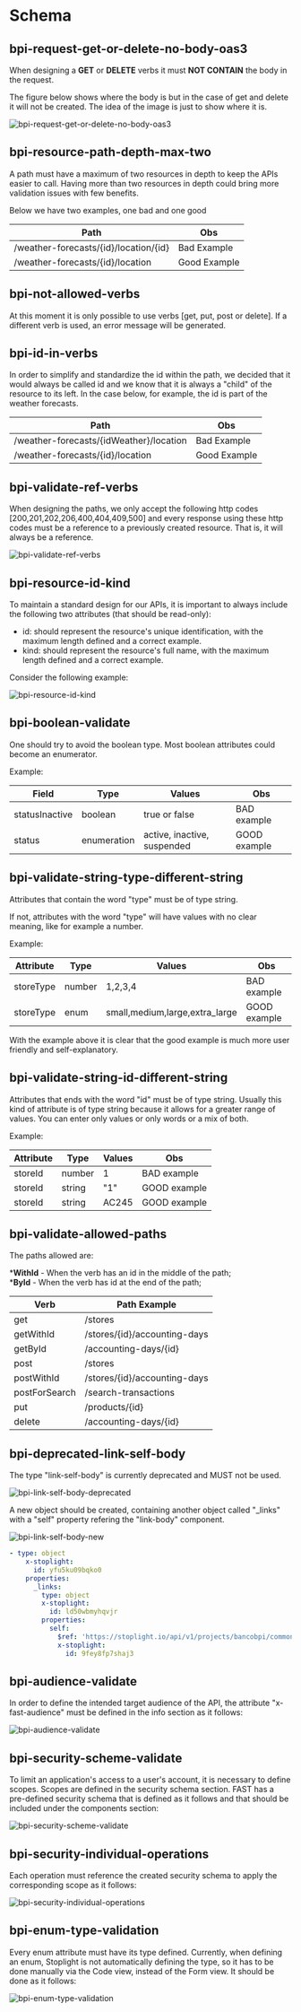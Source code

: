 # Schema

## bpi-request-get-or-delete-no-body-oas3

When designing a **GET** or **DELETE** verbs it must **NOT CONTAIN** the body in the request.

The figure below shows where the body is but in the case of get and delete it will not be created. The idea of the image is just to show where it is.

![bpi-request-get-or-delete-no-body-oas3](https://raw.github.com/bancobpi/style-guide/master/static/bpi-request-get-or-delete-no-body-oas3.jpg)

## bpi-resource-path-depth-max-two

A path must have a maximum of two resources in depth to keep the APIs easier to call. Having more than two resources in depth could bring more validation issues with few benefits.

Below we have two examples, one bad and one good

Path | Obs 
---------|----------|
 /weather-forecasts/{id}/location/{id} | Bad Example 
 /weather-forecasts/{id}/location | Good Example 

## bpi-not-allowed-verbs

At this moment it is only possible to use verbs [get, put, post or delete]. If a different verb is used, an error message will be generated.

## bpi-id-in-verbs

In order to simplify and standardize the id within the path, we decided that it would always be called id and we know that it is always a "child" of the resource to its left. In the case below, for example, the id is part of the weather forecasts.

Path | Obs 
---------|----------|
 /weather-forecasts/{idWeather}/location | Bad Example 
 /weather-forecasts/{id}/location | Good Example 

## bpi-validate-ref-verbs

When designing the paths, we only accept the following http codes [200,201,202,206,400,404,409,500] and every response using these http codes must be a reference to a previously created resource. That is, it will always be a reference.

![bpi-validate-ref-verbs](https://raw.github.com/bancobpi/style-guide/master/static/bpi-validate-ref-verbs.jpg)

## bpi-resource-id-kind

To maintain a standard design for our APIs, it is important to always include the following two attributes (that should be read-only):
- id: should represent the resource's unique identification, with the maximum length defined and a correct example. 
- kind: should represent the resource's full name, with the maximum length defined and a correct example.

Consider the following example:

![bpi-resource-id-kind](https://raw.github.com/bancobpi/style-guide/master/static/bpi-resource-id-kind.png)

## bpi-boolean-validate

One should try to avoid the boolean type. Most boolean attributes could become an enumerator.

Example:

Field | Type | Values | Obs
---------|----------|---------|---------
 statusInactive | boolean | true or false | BAD example
 status | enumeration | active, inactive, suspended | GOOD example

## bpi-validate-string-type-different-string

Attributes that contain the word "type" must be of type string.

If not, attributes with the word "type" will have values with no clear meaning, like for example a number.

Example:

Attribute | Type | Values | Obs
---------|----------|---------|---------
 storeType | number | 1,2,3,4 | BAD example
 storeType | enum | small,medium,large,extra_large | GOOD example

 With the example above it is clear that the good example is much more user friendly and self-explanatory.

## bpi-validate-string-id-different-string

Attributes that ends with the word "id" must be of type string. Usually this kind of attribute is of type string because it allows for a greater range of values. You can enter only values or only words or a mix of both.

Example:

Attribute | Type | Values | Obs
---------|----------|---------|---------
 storeId | number | 1 | BAD example
 storeId | string | "1" | GOOD example
 storeId | string | AC245 | GOOD example

## bpi-validate-allowed-paths

The paths allowed are: 

***WithId** - When the verb has an id in the middle of the path; <br>
***ById** - When the verb has id at the end of the path;

Verb           | Path Example
---------------|----------
 get           | /stores
 getWithId     | /stores/{id}/accounting-days
 getById       | /accounting-days/{id}
 post          | /stores
 postWithId    | /stores/{id}/accounting-days 
 postForSearch | /search-transactions
 put           | /products/{id}
 delete        | /accounting-days/{id}

## bpi-deprecated-link-self-body

The type "link-self-body" is currently deprecated and MUST not be used.

![bpi-link-self-body-deprecated](https://raw.github.com/bancobpi/style-guide/main/static/bpi-link-self-body-deprecated.png)

A new object should be created, containing another object called "_links" with a "self" property refering the "link-body" component.

![bpi-link-self-body-new](https://raw.github.com/bancobpi/style-guide/main/static/bpi-link-self-body-new.png)

```yaml
- type: object
    x-stoplight:
      id: yfu5ku09bqko0
    properties:
      _links:
        type: object
        x-stoplight:
          id: ld50wbmyhqvjr
        properties:
          self:
            $ref: 'https://stoplight.io/api/v1/projects/bancobpi/commons-api-definitions/nodes/models/link-body.yaml?mid=3491'
            x-stoplight:
              id: 9fey8fp7shaj3
```

## bpi-audience-validate

In order to define the intended target audience of the API, the attribute "x-fast-audience" must be defined in the info section as it follows:

![bpi-audience-validate](https://raw.github.com/bancobpi/style-guide/main/static/bpi-audience-validate.png)

## bpi-security-scheme-validate

To limit an application's access to a user's account, it is necessary to define scopes. Scopes are defined in the security schema section. FAST has a pre-defined security schema that is defined as it follows and that should be included under the components section:

![bpi-security-scheme-validate](https://raw.github.com/bancobpi/style-guide/main/static/bpi-security-scheme-validate.png)

## bpi-security-individual-operations

Each operation must reference the created security schema to apply the corresponding scope as it follows:

![bpi-security-individual-operations](https://raw.github.com/bancobpi/style-guide/main/static/bpi-security-individual-operations.png)

## bpi-enum-type-validation

Every enum attribute must have its type defined. Currently, when defining an enum, Stoplight is not automatically defining the type, so it has to be done manually via the Code view, instead of the Form view. It should be done as it follows:

![bpi-enum-type-validation](https://raw.github.com/bancobpi/style-guide/main/static/bpi-enum-type-validation.png)